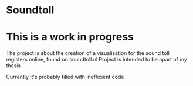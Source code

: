 # Soundtoll
# This is a work in progress

The project is about the creation of a visualisation for the sound toll registers online, found on soundtoll.nl
Project is intended to be  apart of my thesis 

Currently it's probably filled with inefficient code
